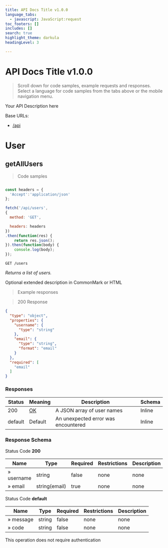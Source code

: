 ```yaml
---
title: API Docs Title v1.0.0
language_tabs:
  - javascript: JavaScript:request
toc_footers: []
includes: []
search: true
highlight_theme: darkula
headingLevel: 3

---
```


<!-- Generator: Widdershins v4.0.1 -->

<h1 id="api-docs-title">API Docs Title v1.0.0</h1>

> Scroll down for code samples, example requests and responses. Select a language for code samples from the tabs above or the mobile navigation menu.

Your API Description here

Base URLs:

* <a href="/api">/api</a>

<h1 id="api-docs-title-user">User</h1>

## getAllUsers

<a id="opIdgetAllUsers"></a>

> Code samples

```javascript

const headers = {
  'Accept':'application/json'
};

fetch('/api/users',
{
  method: 'GET',

  headers: headers
})
.then(function(res) {
    return res.json();
}).then(function(body) {
    console.log(body);
});

```

`GET /users`

*Returns a list of users.*

Optional extended description in CommonMark or HTML

> Example responses

> 200 Response

```json
{
  "type": "object",
  "properties": {
    "username": {
      "type": "string"
    },
    "email": {
      "type": "string",
      "format": "email"
    }
  },
  "required": [
    "email"
  ]
}
```

<h3 id="getallusers-responses">Responses</h3>

|Status|Meaning|Description|Schema|
|---|---|---|---|
|200|[OK](https://tools.ietf.org/html/rfc7231#section-6.3.1)|A JSON array of user names|Inline|
|default|Default|An unexpected error was encountered|Inline|

<h3 id="getallusers-responseschema">Response Schema</h3>

Status Code **200**

|Name|Type|Required|Restrictions|Description|
|---|---|---|---|---|
|» username|string|false|none|none|
|» email|string(email)|true|none|none|

Status Code **default**

|Name|Type|Required|Restrictions|Description|
|---|---|---|---|---|
|» message|string|false|none|none|
|» code|string|false|none|none|

<aside class="success">
This operation does not require authentication
</aside>

<script type="application/ld+json">
{
  "@context": "http://schema.org/",
  "@type": "WebAPI",
  "description": "Your API Description here",
  
  
  
  "name": "API Docs Title"
}
</script>

